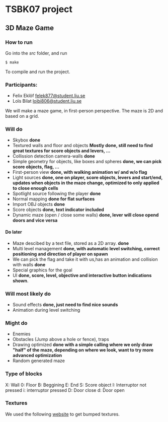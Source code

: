 # TSBK07 project

## 3D Maze Game
### How to run

Go into the *src* folder, and run

```
$ make
```

To compile and run the project.

### Participants:
- Felix Eklöf felek877@student.liu.se
- Loïs Bilat loibi806@student.liu.se

We will make a maze game, in first-person perspective. The maze is 2D and based on a grid.

### Will do

- Skybox **done**
- Textured walls and floor and objects **Mostly done, still need to find great textures for score objects and levers, ...**
- Collission detection camera-walls **done**
- Simple geometry for objects, like boxes and spheres **done, we can pick score objects, flag, ...**
- First-person view **done, with walking animation w/ and w/o flag**
- Light sources **done, one on player, score objects, levers and start/end, updates when objects in the maze change, optimized to only applied to close enough cells**
- Spotlight source following the player **done**
- Normal mapping **done for flat surfaces**
- Import OBJ objects **done**
- Score objects **done, text indicator included**
- Dynamic maze (open / close some walls) **done, lever will close opend doors and vice versa**

#### Do later

- Maze descibed by a text file, stored as a 2D array. **done**
- Multi level management **done, with automatic level switching, correct positioning and direction of player on spawn**
- We can pick the flag and take it with us,has an animation and collision with walls **done**
- Special graphics for the goal
- UI **done, score, level, objective and interactive button indications shown**.

### Will most likely do

- Sound effects **done, just need to find nice sounds**
- Animation during level switching

### Might do

- Enemies
- Obstacles (Jump above a hole or fence), traps
- Drawing optimized **done with a simple calling where we only draw "half" of the maze, depending on where we look, want to try more advanced optimization**
- Random generated maze

### Type of blocks

X: Wall
0: Floor
B: Beggining
E: End
S: Score object
I: Interruptor not pressed
i: interruptor pressed
D: Door close
d: Door open

### Textures

We used the following [website](https://www.textures.com/browse/3d-scans/114548) to get bumped textures.
